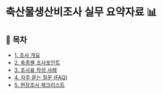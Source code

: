 # 축산물생산비조사 실무 요약자료 📊

## 📂 목차
- [1. 조사 개요](./01_축산물생산비조사_개요.md)
- [2. 축종별 조사포인트](./02_축종별_조사포인트.md)
- [3. 조사표 작성 사례](./03_조사표작성_사례.md)
- [4. 자주 묻는 질문 (FAQ)](./04_자주묻는질문(FAQ).md)
- [5. 현장조사 체크리스트](./05_현장조사_체크리스트.md)

